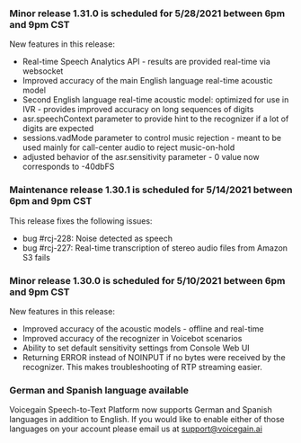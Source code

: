 ### Minor release 1.31.0 is scheduled for 5/28/2021 between 6pm and 9pm CST

New features in this release:
* Real-time Speech Analytics API - results are provided real-time via websocket 
* Improved accuracy of the main English language real-time acoustic model
* Second English language real-time acoustic model: optimized for use in IVR - provides improved accuracy on long sequences of digits
* asr.speechContext parameter to provide hint to the recognizer if a lot of digits are expected
* sessions.vadMode parameter to control music rejection - meant to be used mainly for call-center audio to reject music-on-hold
* adjusted behavior of the asr.sensitivity parameter - 0 value now corresponds to -40dbFS

### Maintenance release 1.30.1 is scheduled for 5/14/2021 between 6pm and 9pm CST

This release fixes the following issues:
* bug #rcj-228: Noise detected as speech
* bug #rcj-227: Real-time transcription of stereo audio files from Amazon S3 fails  
 
### Minor release 1.30.0 is scheduled for 5/10/2021 between 6pm and 9pm CST

New features in this release:
* Improved accuracy of the acoustic models - offline and real-time
* Improved accuracy of the recognizer in Voicebot scenarios
* Ability to set default sensitivity settings from Console Web UI
* Returning ERROR instead of NOINPUT if no bytes were received by the recognizer. This makes troubleshooting of RTP streaming easier. 

### German and Spanish language available

Voicegain Speech-to-Text Platform now supports German and Spanish languages in addition to English.
If you would like to enable either of those languages on your account please email us at support@voicegain.ai








 













































